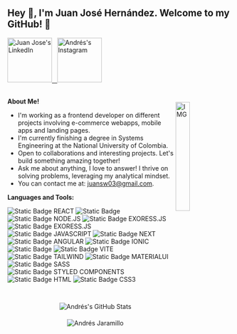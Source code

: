 <h2 title="presentation"> Hey 👋, I'm Juan José Hernández. Welcome to my GitHub! 🚀 </h2>

<a href="https://www.linkedin.com/in/juan-jose-hernandez-muñoz-9613821a2/">
  <img alt="Juan Jose's LinkedIn" width="100px" src="https://img.shields.io/badge/LinkedIn-%230A66C2?style=for-the-badge&logo=linkedin&color=%230A66C2
  " />&nbsp;&nbsp;
</a>
<a href="https://www.instagram.com/andresjara98/">
  <img alt="Andrés's Instagram" width="100px" src="https://img.shields.io/badge/Portfolio-black?style=for-the-badge&logo=next.js
  " />
</a>

<br />
<br />

<img align="right" style="margin-top: 24px" alt="IMG" src="https://i.imgur.com/6uN1GIO.jpeg" width="25%" />

**About Me!**

- I'm working as a frontend developer on different projects involving e-commerce webapps, mobile apps and landing pages.
- I'm currently finishing a degree in Systems Engineering at the National University of Colombia.
- Open to collaborations and interesting projects. Let's build something amazing together!
- Ask me about anything, I love to answer! I thrive on solving problems, leveraging my analytical mindset.
- You can contact me at: [juansw03@gmail.com](mailto:juansw03@gmail.com).

**Languages and Tools:**

<div style="margin-bottom: 24px">
    <img alt="Static Badge REACT" src="https://img.shields.io/badge/REACT-20232a?style=for-the-badge&logo=REACT&logoColor=61DAFB" />
    <img alt="Static Badge" src="https://img.shields.io/badge/TYPESCRIPT-%233178C6?style=for-the-badge&logo=typescript&logoColor=white" />
    <img alt="Static Badge NODE.JS" src="https://img.shields.io/badge/NODE.JS-6DA55F?style=for-the-badge&logo=node.js&logoColor=white" />
    <img alt="Static Badge EXORESS.JS" src="https://img.shields.io/badge/EXPRESS.JS-404d59?style=for-the-badge&logo=express&logoColor=61DAFB" />
    <img alt="Static Badge EXORESS.JS" src="https://img.shields.io/badge/AWS-%23232F3E?style=for-the-badge&logo=amazonwebservices" />
    <img alt="Static Badge JAVASCRIPT" src="https://img.shields.io/badge/JAVASCRIPT-323330?style=for-the-badge&logo=javascript&logoColor=F7DF1E" />
    <img alt="Static Badge NEXT" src="https://img.shields.io/badge/NEXT-black?style=for-the-badge&logo=next.js&logoColor=white" />
    <img alt="Static Badge ANGULAR" src="https://img.shields.io/badge/ANGULAR-black?style=for-the-badge&logo=angular&logoColor=white" />
    <img alt="Static Badge IONIC" src="https://img.shields.io/badge/IONIC-%233880FF?style=for-the-badge&logo=ionic&logoColor=white" />
    <img alt="Static Badge" src="https://img.shields.io/badge/JEST-%23C21325?style=for-the-badge&logo=jest" />
    <img alt="Static Badge VITE" src="https://img.shields.io/badge/VITE-646CFF?style=for-the-badge&logo=vite&logoColor=white" />
    <img alt="Static Badge TAILWIND" src="https://img.shields.io/badge/TAILWIND-38B2AC?style=for-the-badge&logo=tailwind-css&logoColor=white" />
    <img alt="Static Badge MATERIALUI" src="https://img.shields.io/badge/MUI-0081CB?style=for-the-badge&logo=MUI&logoColor=white" />
    <img alt="Static Badge SASS" src="https://img.shields.io/badge/SASS-hotpink?style=for-the-badge&logo=SASS&logoColor=white" />
    <img alt="Static Badge STYLED COMPONENTS" src="https://img.shields.io/badge/STYLED--COMPONENTS-DB7093?style=for-the-badge&logo=styled-components&logoColor=white" />
    <img alt="Static Badge HTML" src="https://img.shields.io/badge/HTML-E34F26?style=for-the-badge&logo=HTML5&logoColor=white" />
    <img alt="Static Badge CSS3" src="https://img.shields.io/badge/CSS3-1572B6?style=for-the-badge&logo=CSS3&logoColor=white" />
</div>

<div style="text-align: center; padding: 20px; border-radius: 10px;">
    <img src="https://github-readme-stats.vercel.app/api?username=j-hernandezm&show_icons=true&hide_border=true&count_private=true&theme=highcontrast&bg_color=00000000" alt="Andrés's GitHub Stats" style="margin-bottom: 20px;" />
    <br />
    <img src="https://github-readme-streak-stats.herokuapp.com/?user=j-hernandezm&count_private=true&theme=highcontrast" alt="Andrés Jaramillo" />
</div>
